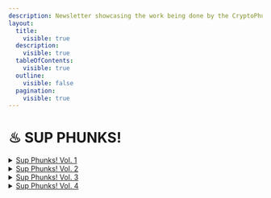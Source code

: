 ```yaml
---
description: Newsletter showcasing the work being done by the CryptoPhunks Community
layout:
  title:
    visible: true
  description:
    visible: true
  tableOfContents:
    visible: true
  outline:
    visible: false
  pagination:
    visible: true
---
```


# ♨ SUP PHUNKS!

<details>

<summary><a href="https://eggphunk.medium.com/sup-phunks-vol-1-928db415d8fc">Sup Phunks! Vol. 1</a> </summary>

[https://eggphunk.medium.com/sup-phunks-vol-1-928db415d8fc](https://eggphunk.medium.com/sup-phunks-vol-1-928db415d8fc)

</details>

<details>

<summary><a href="https://eggphunk.medium.com/sup-phunks-vol-2-5e74224be4ee">Sup Phunks! Vol. 2</a> </summary>

[https://eggphunk.medium.com/sup-phunks-vol-2-5e74224be4ee](https://eggphunk.medium.com/sup-phunks-vol-2-5e74224be4ee)

</details>

<details>

<summary><a href="https://eggphunk.medium.com/sup-phunks-vol-3-1305460da63f">Sup Phunks! Vol. 3</a> </summary>

[https://eggphunk.medium.com/sup-phunks-vol-3-1305460da63f](https://eggphunk.medium.com/sup-phunks-vol-3-1305460da63f)

</details>

<details>

<summary><a href="https://medium.com/@gabangel0723/sup-phunks-vol-4-39412745a010">Sup Phunks! Vol. 4</a> </summary>

[https://medium.com/@gabangel0723/sup-phunks-vol-4-39412745a010](https://medium.com/@gabangel0723/sup-phunks-vol-4-39412745a010)

</details>
